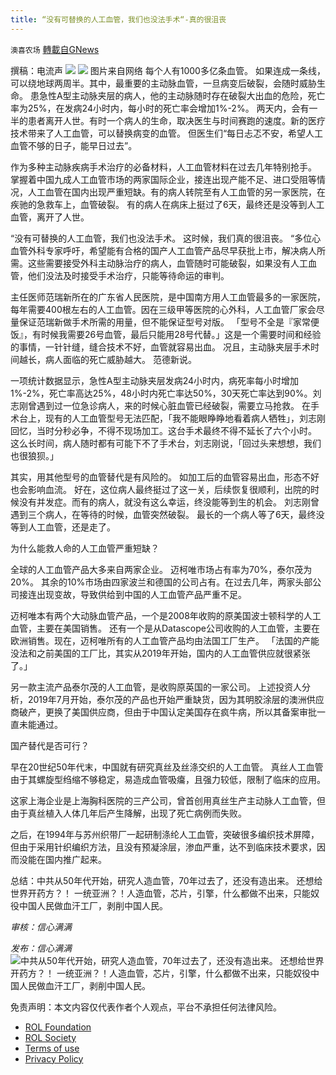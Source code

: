 ```yaml
---
title: “没有可替换的人工血管，我们也没法手术“-真的很沮丧
---
```

`澳喜农场` [轉載自GNews](https://gnews.org/zh-hans/2478399/)

撰稿：电流声
 ![](https://assets.gnews.org/wp-content/uploads/2022/05/image-2608-2.png) ![](https://assets.gnews.org/wp-content/uploads/2022/05/Picture2.jpg)
图片来自网络 
每个人有1000多亿条血管。 如果连成一条线，可以绕地球两周半。其中，最重要的主动脉血管，一旦病变后破裂，会随时威胁生命。 患急性A型主动脉夹层的病人，他的主动脉随时存在破裂大出血的危险，死亡率为25%，在发病24小时内，每小时的死亡率会增加1%-2%。 两天内，会有一半的患者离开人世。有时一个病人的生命，取决医生与时间赛跑的速度。新的医疗技术带来了人工血管，可以替换病变的血管。 但医生们“每日忐忑不安，希望人工血管不够的日子，能早日过去”。
 
作为多种主动脉疾病手术治疗的必备材料，人工血管材料在过去几年特别抢手。 掌握着中国九成人工血管市场的两家国际企业，接连出现产能不足、进口受阻等情况，人工血管在国内出现严重短缺。有的病人转院至有人工血管的另一家医院，在疾驰的急救车上，血管破裂。 有的病人在病床上挺过了6天，最终还是没等到人工血管，离开了人世。
 
“没有可替换的人工血管，我们也没法手术。 这时候，我们真的很沮丧。 “多位心血管外科专家呼吁，希望能有合格的国产人工血管产品尽早获批上市，解决病人所需。这些需要接受外科主动脉治疗的病人，血管随时可能破裂，如果没有人工血管，他们没法及时接受手术治疗，只能等待命运的审判。
 
主任医师范瑞新所在的广东省人民医院，是中国南方用人工血管最多的一家医院，每年需要400根左右的人工血管。因在三级甲等医院的心外科，人工血管厂家会尽量保证范瑞新做手术所需的用量，但不能保证型号对版。 「型号不全是『家常便饭』，有时候我需要26号血管，最后只能用28号代替。」这是一个需要时间和经验的事情，一针针缝，缝合技术不好，血管就容易出血。 况且，主动脉夹层手术时间越长，病人面临的死亡威胁越大。 范德新说。
 
一项统计数据显示，急性A型主动脉夹层发病24小时内，病死率每小时增加1%-2%，死亡率高达25%，48小时内死亡率达50%，30天死亡率达到90%。刘志刚曾遇到过一位急诊病人，来的时候心脏血管已经破裂，需要立马抢救。 在手术台上，现有的人工血管型号无法匹配，「我不能眼睁睁地看着病人牺牲」，刘志刚回忆，当时分秒必争，不得不现场加工。这台手术最终不得不延长了六个小时。 这么长时间，病人随时都有可能下不了手术台，刘志刚说，「回过头来想想，我们也很狼狈。」
 
其实，用其他型号的血管替代是有风险的。 如加工后的血管容易出血，形态不好也会影响血流。 好在，这位病人最终挺过了这一关，后续恢复很顺利，出院的时候没有并发症。而有的病人，就没有这么幸运，终没能等到生的机会。 刘志刚曾遇到三个病人，在等待的时候，血管突然破裂。 最长的一个病人等了6天，最终没等到人工血管，还是走了。
 
为什么能救人命的人工血管严重短缺？
 
全球的人工血管产品大多来自两家企业。 迈柯唯市场占有率为70%，泰尔茂为20%。 其余的10%市场由四家波兰和德国的公司占有。在过去几年，两家头部公司接连出现变故，导致供给到中国的人工血管产品严重不足。
 
迈柯唯本有两个大动脉血管产品，一个是2008年收购的原美国波士顿科学的人工血管，主要在美国销售。 还有一个是从Datascope公司收购的人工血管，主要在欧洲销售。现在，迈柯唯所有的人工血管产品均由法国工厂生产。 「法国的产能没法和之前美国的工厂比，其实从2019年开始，国内的人工血管供应就很紧张了。」
 
另一款主流产品泰尔茂的人工血管，是收购原英国的一家公司。 上述投资人分析，2019年7月开始，泰尔茂的产品也开始严重缺货，因为其明胶涂层的澳洲供应商破产，更换了美国供应商，但由于中国认定美国存在疯牛病，所以其备案审批一直未能通过。
 
国产替代是否可行？
 
早在20世纪50年代末，中国就有研究真丝及丝涤交织的人工血管。 真丝人工血管由于其螺旋型绉缩不够稳定，易造成血管吸癟，且强力较低，限制了临床的应用。
 
这家上海企业是上海胸科医院的三产公司，曾首创用真丝生产主动脉人工血管，但由于真丝植入人体几年后产生降解，出现了死亡病例而失败。
 
之后，在1994年与苏州织带厂一起研制涤纶人工血管，突破很多编织技术屏障，但由于采用针织编织方法，且没有预凝涂层，渗血严重，达不到临床技术要求，因而没能在国内推广起来。
 
总结：中共从50年代开始，研究人造血管，70年过去了，还没有造出来。 还想给世界开药方？！ 一统亚洲？！人造血管，芯片，引擎，什么都做不出来，只能奴役中国人民做血汗工厂，剥削中国人民。
 
*审核：信心满满*
 
*发布：信心满满*
 ![中共从50年代开始，研究人造血管，70年过去了，还没有造出来。 还想给世界开药方？！ 一统亚洲？！人造血管，芯片，引擎，什么都做不出来，只能奴役中国人民做血汗工厂，剥削中国人民。](https://assets.gnews.org/wp-content/uploads/2022/05/HA-1.jpg) 

免责声明：本文内容仅代表作者个人观点，平台不承担任何法律风险。
  
- [ROL Foundation](https://rolfoundation.org/)
- [ROL Society](https://rolsociety.org/)
- [Terms of use](https://gnews.org/terms-of-use-3/)
- [Privacy Policy](https://gnews.org/privacy-policy/)
